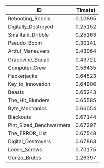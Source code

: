 |ID|Time(s)|
|-|-|
|Rebooting_Rebels|0.10895|
|Digitally_Destroyed|0.25152|
|Smalltalk_Dribble|0.25163|
|Pseudo_Boom|0.30141|
|Artful_Maneuvers|0.43064|
|Grapevine_Squad|0.43721|
|Computer_Crew|0.56435|
|Hackerjacks|0.64523|
|Key_to_Innovation|0.64906|
|Beasts|0.65243|
|The_Hit_Blunders|0.65585|
|Byte_Mechanics|0.66054|
|Blackouts|0.67144|
|Pint_Sized_Benchwarmers|0.67297|
|The_ERROR_List|0.67548|
|Digital_Destroyers|0.67863|
|Loose_Screws|0.70175|
|Gonzo_Brutes|1.26397|
